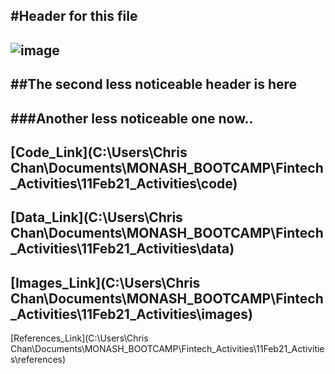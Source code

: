 #Header for this file
---
![image](https://github.com/ckchan1989/Fintech_Activities/tree/main/11Feb21_Activities/images/test_image.jpg)
---
##The second less noticeable header is here
---
###Another less noticeable one now..
---
[Code_Link](C:\Users\Chris Chan\Documents\MONASH_BOOTCAMP\Fintech_Activities\11Feb21_Activities\code)
---
[Data_Link](C:\Users\Chris Chan\Documents\MONASH_BOOTCAMP\Fintech_Activities\11Feb21_Activities\data)
---
[Images_Link](C:\Users\Chris Chan\Documents\MONASH_BOOTCAMP\Fintech_Activities\11Feb21_Activities\images)
---
[References_Link](C:\Users\Chris Chan\Documents\MONASH_BOOTCAMP\Fintech_Activities\11Feb21_Activities\references)